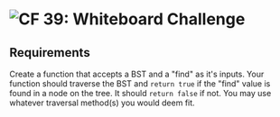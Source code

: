 ![CF](https://camo.githubusercontent.com/70edab54bba80edb7493cad3135e9606781cbb6b/687474703a2f2f692e696d6775722e636f6d2f377635415363382e706e67) 39: Whiteboard Challenge
===

## Requirements
Create a function that accepts a BST and a "find" as it's inputs.  Your function should traverse the BST and `return true` if the "find" value is found in a node on the tree.  It should `return false` if not.  You may use whatever traversal method(s) you would deem fit.
